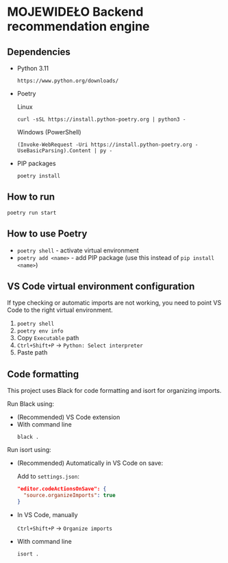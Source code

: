 # MOJEWIDEŁO Backend recommendation engine

## Dependencies

- Python 3.11

  ```
  https://www.python.org/downloads/
  ```

- Poetry

  Linux

  ```
  curl -sSL https://install.python-poetry.org | python3 -
  ```

  Windows (PowerShell)

  ```
  (Invoke-WebRequest -Uri https://install.python-poetry.org -UseBasicParsing).Content | py -
  ```

- PIP packages
  ```
  poetry install
  ```

## How to run

```
poetry run start
```

## How to use Poetry

- `poetry shell` - activate virtual environment
- `poetry add <name>` - add PIP package (use this instead of `pip install <name>`)

## VS Code virtual environment configuration

If type checking or automatic imports are not working, you need to point VS Code to the right virtual environment.

1. `poetry shell`
1. `poetry env info`
1. Copy `Executable` path
1. `Ctrl+Shift+P` -> `Python: Select interpreter`
1. Paste path

## Code formatting

This project uses Black for code formatting and isort for organizing imports.

Run Black using:

- (Recommended) VS Code extension
- With command line
  ```
  black .
  ```

Run isort using:

- (Recommended) Automatically in VS Code on save:

  Add to `settings.json`:

  ```JSON
  "editor.codeActionsOnSave": {
    "source.organizeImports": true
  }
  ```

- In VS Code, manually

  `Ctrl+Shift+P` -> `Organize imports`

- With command line
  ```
  isort .
  ```
